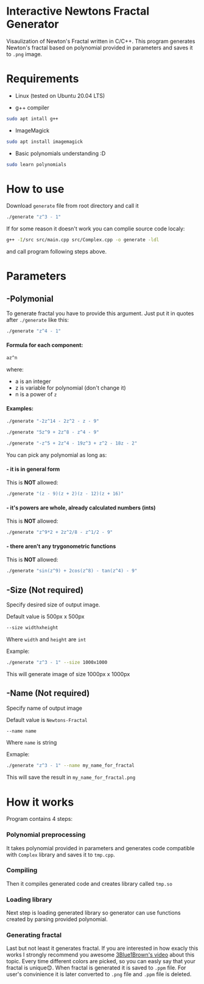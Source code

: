 # Interactive Newtons Fractal Generator

Visaulization of Newton's Fractal written in C/C++. This program generates Newton's fractal based on polynomial provided in parameters and saves it to `.png` image.

# Requirements

- Linux (tested on Ubuntu 20.04 LTS)

- g++ compiler
```bash
sudo apt intall g++
```

- ImageMagick
```bash
sudo apt install imagemagick
```

- Basic polynomials understanding :D
```bash
sudo learn polynomials
```

# How to use 

Download `generate` file from root directory and call it
```bash
./generate "z^3 - 1"
```

If for some reason it doesn't work you can complie source code localy:

```bash
g++ -I/src src/main.cpp src/Complex.cpp -o generate -ldl
```
and call program following steps above.

# Parameters

## -Polymonial

To generate fractal you have to provide this argument.
Just put it in quotes after `./generate` like this:
```bash
./generate "z^4 - 1"
```

#### Formula for each component:
```bash
az^n
```
where:
- a is an integer
- z is variable for polynomial (don't change it)
- n is a power of `z`

#### Examples:
```bash
./generate "-2z^14 - 2z^2 - z - 9"
```
```bash
./generate "5z^9 + 2z^8 - z^4 - 9"
```
```bash
./generate "-z^5 + 2z^4 - 19z^3 + z^2 - 18z - 2"
```

You can pick any polynomial as long as:
#### - it is in general form
This is **NOT** allowed:
```bash
./generate "(z - 9)(z + 2)(z - 12)(z + 16)"
```
#### - it's powers are whole, already calculated numbers (ints)
This is **NOT** allowed:
```bash
./generate "z^9*2 + 2z^2/8 - z^1/2 - 9"
```
#### - there aren't any trygonometric functions
This is **NOT** allowed:
```bash
./generate "sin(z^9) + 2cos(z^8) - tan(z^4) - 9"
```

## -Size (Not required)

Specify desired size of output image.

Default value is 500px x 500px

```bash
--size widthxheight
```

Where `width` and `height` are `int`

Example:

```bash
./generate "z^3 - 1" --size 1000x1000
```
This will generate image of size 1000px x 1000px

## -Name (Not required)

Specify name of output image

Default value is `Newtons-Fractal`

```bash
--name name
```
Where `name` is string

Exmaple:

```bash
./generate "z^3 - 1" --name my_name_for_fractal
```
This will save the result in `my_name_for_fractal.png`

# How it works

Program contains 4 steps:

### Polynomial preprocessing
It takes polynomial provided in parameters and generates code compatible with `Complex` library and saves it to `tmp.cpp`.

### Compiling
Then it compiles generated code and creates library called `tmp.so`

### Loading library
Next step is loading generated library so generator can use functions created by parsing provided polynomial.

### Generating fractal
Last but not least it generates fractal. If you are interested in how exacly this works I strongly recommend you
awesome [3Blue1Brown's video](https://www.youtube.com/watch?v=-RdOwhmqP5s&t=709s) about this topic. Every time different colors are picked,
so you can easly say that your fractal is unique😊. When fractal is generated
it is saved to `.ppm` file. For user's convinience it is later converted to `.png` file and `.ppm` file is deleted.


